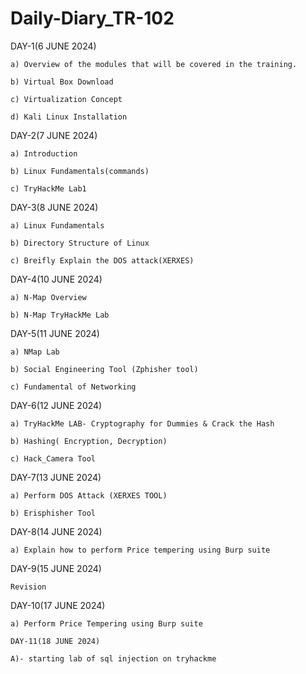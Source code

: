 # Daily-Diary_TR-102

DAY-1(6 JUNE 2024)
    
    a) Overview of the modules that will be covered in the training.
    
    b) Virtual Box Download
    
    c) Virtualization Concept
    
    d) Kali Linux Installation

DAY-2(7 JUNE 2024)
   
    a) Introduction
   
    b) Linux Fundamentals(commands)
   
    c) TryHackMe Lab1

DAY-3(8 JUNE 2024)
  
    a) Linux Fundamentals
  
    b) Directory Structure of Linux
  
    c) Breifly Explain the DOS attack(XERXES)

DAY-4(10 JUNE 2024)
 
    a) N-Map Overview
  
    b) N-Map TryHackMe Lab

DAY-5(11 JUNE 2024)
  
    a) NMap Lab
  
    b) Social Engineering Tool (Zphisher tool)
  
    c) Fundamental of Networking

DAY-6(12 JUNE 2024)
     
    a) TryHackMe LAB- Cryptography for Dummies & Crack the Hash
   
    b) Hashing( Encryption, Decryption)
    
    c) Hack_Camera Tool

DAY-7(13 JUNE 2024)

    a) Perform DOS Attack (XERXES TOOL)
    
    b) Erisphisher Tool

DAY-8(14 JUNE 2024)

    a) Explain how to perform Price tempering using Burp suite 

 DAY-9(15 JUNE 2024)   
       
    Revision
   
 DAY-10(17 JUNE 2024)

    a) Perform Price Tempering using Burp suite
    
    DAY-11(18 JUNE 2024)

    A)- starting lab of sql injection on tryhackme
